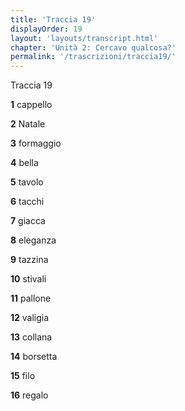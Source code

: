 ```yaml
---
title: 'Traccia 19'
displayOrder: 19
layout: 'layouts/transcript.html'
chapter: 'Unità 2: Cercavo qualcosa?'
permalink: '/trascrizioni/traccia19/'
---
```


Traccia 19

**1** cappello

**2** Natale

**3** formaggio

**4** bella

**5** tavolo

**6** tacchi

**7** giacca

**8** eleganza

**9** tazzina

**10** stivali

**11** pallone

**12** valigia

**13** collana

**14** borsetta

**15** filo

**16** regalo
